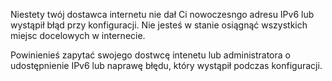 
Niestety twój dostawca internetu nie dał Ci nowoczesngo adresu IPv6
lub wystąpił błąd przy konfiguracji. Nie jesteś w stanie osiągnąć wszystkich
miejsc docelowych w internecie.

Powinienieś zapytać swojego dostwcę intenetu lub administratora o udostępnienie IPv6
lub naprawę błędu, który wystąpił podczas konfiguracji.
